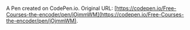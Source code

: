 # 

A Pen created on CodePen.io. Original URL: [https://codepen.io/Free-Courses-the-encoder/pen/jOjmmWM](https://codepen.io/Free-Courses-the-encoder/pen/jOjmmWM).

